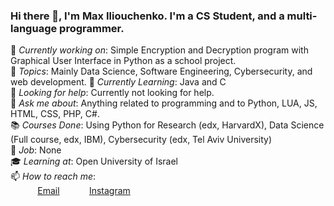 
 
### Hi there 👋, I'm Max Iliouchenko. I'm a CS Student, and a multi-language programmer. <br>
 

 
🔭 *Currently working on*:  Simple Encryption and Decryption program with Graphical User Interface in Python as a school project. <br> 
💖 *Topics*: Mainly Data Science, Software Engineering, Cybersecurity, and web development.
🌱 *Currently Learning*: Java and C<br>
🤔 *Looking for help*: Currently not looking for help.<br>
💬 *Ask me about*: Anything related to programming and to Python, LUA, JS, HTML, CSS, PHP, C#. <br>
📚 *Courses Done*: Using Python for Research (edx, HarvardX), Data Science (Full course, edx, IBM), Cybersecurity (edx, Tel Aviv University) <br>
🏢 *Job*: None <br>
🎓 *Learning at*: Open University of Israel <br>
📫 *How to reach me*: <br>
&nbsp;&nbsp;&nbsp;&nbsp;&nbsp;&nbsp;&nbsp;&nbsp;&nbsp;&nbsp; [Email](maxily@protonmail.com)
&nbsp;&nbsp;&nbsp;&nbsp;&nbsp;&nbsp;&nbsp;&nbsp;&nbsp;&nbsp; [Instagram](https://instagram.com/max_ily1)
<br>


 
 

